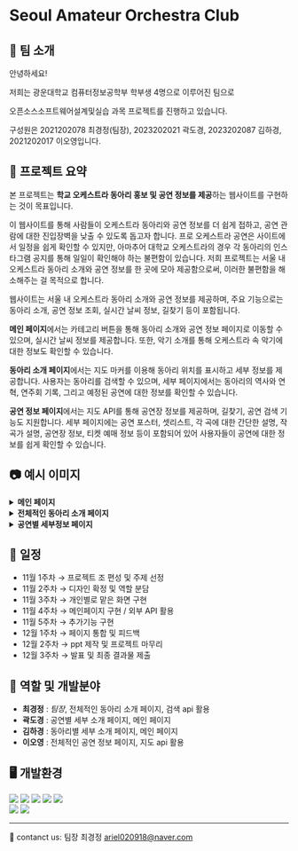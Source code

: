 # Seoul Amateur Orchestra Club

## 👋 팀 소개
안녕하세요!

저희는 광운대학교 컴퓨터정보공학부 학부생 4명으로 이루어진 팀으로

오픈소스소프트웨어설계및실습 과목 프로젝트를 진행하고 있습니다.

구성원은 2021202078 최경정(팀장), 2023202021 곽도경, 2023202087 김하경, 2021202017 이오영입니다.


## 💾 프로젝트 요약
본 프로젝트는 **학교 오케스트라 동아리 홍보 및 공연 정보를 제공**하는 웹사이트를 구현하는 것이 목표입니다. 

이 웹사이트를 통해 사람들이 오케스트라 동아리와 공연 정보를 더 쉽게 접하고, 공연 관람에 대한 진입장벽을 낮출 수 있도록 돕고자 합니다.
프로 오케스트라 공연은 사이트에서 일정을 쉽게 확인할 수 있지만, 아마추어 대학교 오케스트라의 경우 각 동아리의 인스타그램 공지를 통해 일일이 확인해야 하는 불편함이 있습니다.
저희 프로젝트는 서울 내 오케스트라 동아리 소개와 공연 정보를 한 곳에 모아 제공함으로써, 이러한 불편함을 해소해주는 걸 목적으로 합니다.

웹사이트는 서울 내 오케스트라 동아리 소개와 공연 정보를 제공하며, 주요 기능으로는 동아리 소개, 공연 정보 조회, 실시간 날씨 정보, 길찾기 등이 포함됩니다. 

**메인 페이지**에서는 카테고리 버튼을 통해 동아리 소개와 공연 정보 페이지로 이동할 수 있으며, 실시간 날씨 정보를 제공합니다. 
또한, 악기 소개를 통해 오케스트라 속 악기에 대한 정보도 확인할 수 있습니다.

**동아리 소개 페이지**에서는 지도 마커를 이용해 동아리 위치를 표시하고 세부 정보를 제공합니다. 
사용자는 동아리를 검색할 수 있으며, 세부 페이지에서는 동아리의 역사와 연혁, 연주회 기록, 그리고 예정된 공연에 대한 정보를 확인할 수 있습니다.

**공연 정보 페이지**에서는 지도 API를 통해 공연장 정보를 제공하며, 길찾기, 공연 검색 기능도 지원합니다. 
세부 페이지에는 공연 포스터, 셋리스트, 각 곡에 대한 간단한 설명, 작곡가 설명, 공연장 정보, 티켓 예매 정보 등이 포함되어 있어 사용자들이 공연에 대한 정보를 쉽게 확인할 수 있습니다.


## 📷 예시 이미지
<details>
    <summary><b>메인 페이지</b></summary>
    <img src="./images/mainpage.jpg">
</details>
<details>
    <summary><b>전체적인 동아리 소개 페이지</b></summary>
    <img src="./images/club_map.jpg">
</details>
<details>
    <summary><b>공연별 세부정보 페이지</b></summary>
    <img src="./images/performance_information.jpg">
</details>


## 📅 일정
- 11월 1주차 → 프로젝트 조 편성 및 주제 선정
- 11월 2주차 → 디자인 확정 및 역할 분담
- 11월 3주차 → 개인별로 맡은 화면 구현
- 11월 4주차 → 메인페이지 구현 / 외부 API 활용
- 11월 5주차 → 추가기능 구현
- 12월 1주차 → 페이지 통합 및 피드백
- 12월 2주차 → ppt 제작 및 프로젝트 마무리
- 12월 3주차 → 발표 및 최종 결과물 제출


## 👀 역할 및 개발분야
- **최경정** : *팀장*, 전체적인 동아리 소개 페이지, 검색 api 활용
- **곽도경** : 공연별 세부 소개 페이지, 메인 페이지
- **김하경** : 동아리별 세부 소개 페이지, 메인 페이지
- **이오영** : 전체적인 공연 정보 페이지, 지도 api 활용


## 🖥️ 개발환경
<div>
    <img src="https://img.shields.io/badge/html5-E34F26?style=for-the-badge&logo=html5&logoColor=white">
    <img src="https://img.shields.io/badge/css-1572B6?style=for-the-badge&logo=css3&logoColor=white"> 
    <img src="https://img.shields.io/badge/javascript-F7DF1E?style=for-the-badge&logo=javascript&logoColor=black">
    <img src="https://img.shields.io/badge/node.js-339933?style=for-the-badge&logo=Node.js&logoColor=white">
    <img src="https://img.shields.io/badge/NPM-CB3837?style=for-the-badge&logo=NPM&logoColor=white">
    <br>
    <img src="https://img.shields.io/badge/github-181717?style=for-the-badge&logo=github&logoColor=white">
    <img src="https://img.shields.io/badge/git-F05032?style=for-the-badge&logo=git&logoColor=white">
</div>
 


---
💬 contanct us: 팀장 최경정 ariel020918@naver.com
